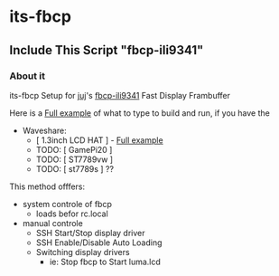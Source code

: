 # its-fbcp
## Include This Script "fbcp-ili9341" 
### About it
its-fbcp
Setup for [juj](https://github.com/juj)'s [fbcp-ili9341](https://github.com/juj/fbcp-ili9341) Fast Display Frambuffer 

Here is a [Full example](https://github.com/Tearran/its-fbcp/edit/main/fbcp-gamepi13/README.md) of what to type to build and run, if you have the

- Waveshare: 
  - [ 1.3inch LCD HAT ] - [Full example](https://github.com/Tearran/its-fbcp/edit/main/fbcp-gamepi13/README.md)
  - TODO: [ GamePi20 ]
  - TODO: [ ST7789vw ]
  - TODO: [ st7789s ] ??
  
This method offfers:
- system controle of fbcp
  - loads befor rc.local
- manual controle
  - SSH Start/Stop display driver
  - SSH Enable/Disable Auto Loading
  - Switching display drivers
    - ie: Stop fbcp to Start luma.lcd
